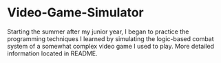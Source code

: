 # Video-Game-Simulator
Starting the summer after my junior year, I began to practice the programming techniques I learned by simulating the logic-based combat system of a somewhat complex video game I used to play. More detailed information located in README.

